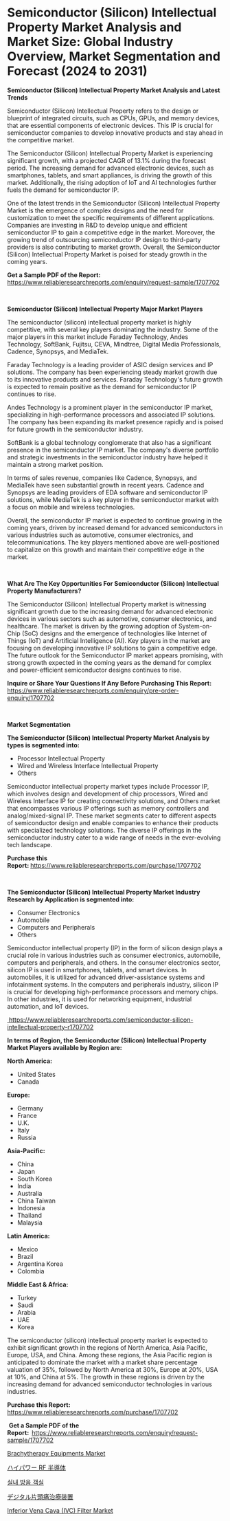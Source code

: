 <p><h1>Semiconductor (Silicon) Intellectual Property Market Analysis and Market Size: Global Industry Overview, Market Segmentation and Forecast (2024 to 2031)</h1></p><p><strong>Semiconductor (Silicon) Intellectual Property Market Analysis and Latest Trends</strong></p>
<p><p>Semiconductor (Silicon) Intellectual Property refers to the design or blueprint of integrated circuits, such as CPUs, GPUs, and memory devices, that are essential components of electronic devices. This IP is crucial for semiconductor companies to develop innovative products and stay ahead in the competitive market. </p><p>The Semiconductor (Silicon) Intellectual Property Market is experiencing significant growth, with a projected CAGR of 13.1% during the forecast period. The increasing demand for advanced electronic devices, such as smartphones, tablets, and smart appliances, is driving the growth of this market. Additionally, the rising adoption of IoT and AI technologies further fuels the demand for semiconductor IP.</p><p>One of the latest trends in the Semiconductor (Silicon) Intellectual Property Market is the emergence of complex designs and the need for customization to meet the specific requirements of different applications. Companies are investing in R&D to develop unique and efficient semiconductor IP to gain a competitive edge in the market. Moreover, the growing trend of outsourcing semiconductor IP design to third-party providers is also contributing to market growth. Overall, the Semiconductor (Silicon) Intellectual Property Market is poised for steady growth in the coming years.</p></p>
<p><strong>Get a Sample PDF of the Report:&nbsp;</strong> <a href="https://www.reliableresearchreports.com/enquiry/request-sample/1707702">https://www.reliableresearchreports.com/enquiry/request-sample/1707702</a></p>
<p>&nbsp;</p>
<p><strong>Semiconductor (Silicon) Intellectual Property Major Market Players</strong></p>
<p><p>The semiconductor (silicon) intellectual property market is highly competitive, with several key players dominating the industry. Some of the major players in this market include Faraday Technology, Andes Technology, SoftBank, Fujitsu, CEVA, Mindtree, Digital Media Professionals, Cadence, Synopsys, and MediaTek.</p><p>Faraday Technology is a leading provider of ASIC design services and IP solutions. The company has been experiencing steady market growth due to its innovative products and services. Faraday Technology's future growth is expected to remain positive as the demand for semiconductor IP continues to rise.</p><p>Andes Technology is a prominent player in the semiconductor IP market, specializing in high-performance processors and associated IP solutions. The company has been expanding its market presence rapidly and is poised for future growth in the semiconductor industry.</p><p>SoftBank is a global technology conglomerate that also has a significant presence in the semiconductor IP market. The company's diverse portfolio and strategic investments in the semiconductor industry have helped it maintain a strong market position.</p><p>In terms of sales revenue, companies like Cadence, Synopsys, and MediaTek have seen substantial growth in recent years. Cadence and Synopsys are leading providers of EDA software and semiconductor IP solutions, while MediaTek is a key player in the semiconductor market with a focus on mobile and wireless technologies.</p><p>Overall, the semiconductor IP market is expected to continue growing in the coming years, driven by increased demand for advanced semiconductors in various industries such as automotive, consumer electronics, and telecommunications. The key players mentioned above are well-positioned to capitalize on this growth and maintain their competitive edge in the market.</p></p>
<p>&nbsp;</p>
<p><strong>What Are The Key Opportunities For Semiconductor (Silicon) Intellectual Property Manufacturers?</strong></p>
<p><p>The Semiconductor (Silicon) Intellectual Property market is witnessing significant growth due to the increasing demand for advanced electronic devices in various sectors such as automotive, consumer electronics, and healthcare. The market is driven by the growing adoption of System-on-Chip (SoC) designs and the emergence of technologies like Internet of Things (IoT) and Artificial Intelligence (AI). Key players in the market are focusing on developing innovative IP solutions to gain a competitive edge. The future outlook for the Semiconductor IP market appears promising, with strong growth expected in the coming years as the demand for complex and power-efficient semiconductor designs continues to rise.</p></p>
<p><strong>Inquire or Share Your Questions If Any Before Purchasing This Report:</strong> <a href="https://www.reliableresearchreports.com/enquiry/pre-order-enquiry/1707702">https://www.reliableresearchreports.com/enquiry/pre-order-enquiry/1707702</a></p>
<p>&nbsp;</p>
<p><strong>Market Segmentation</strong></p>
<p><strong>The Semiconductor (Silicon) Intellectual Property Market Analysis by types is segmented into:</strong></p>
<p><ul><li>Processor Intellectual Property</li><li>Wired and Wireless Interface Intellectual Property</li><li>Others</li></ul></p>
<p><p>Semiconductor intellectual property market types include Processor IP, which involves design and development of chip processors, Wired and Wireless Interface IP for creating connectivity solutions, and Others market that encompasses various IP offerings such as memory controllers and analog/mixed-signal IP. These market segments cater to different aspects of semiconductor design and enable companies to enhance their products with specialized technology solutions. The diverse IP offerings in the semiconductor industry cater to a wide range of needs in the ever-evolving tech landscape.</p></p>
<p><strong>Purchase this Report:&nbsp;</strong><a href="https://www.reliableresearchreports.com/purchase/1707702">https://www.reliableresearchreports.com/purchase/1707702</a></p>
<p>&nbsp;</p>
<p><strong>The Semiconductor (Silicon) Intellectual Property Market Industry Research by Application is segmented into:</strong></p>
<p><ul><li>Consumer Electronics</li><li>Automobile</li><li>Computers and Peripherals</li><li>Others</li></ul></p>
<p><p>Semiconductor intellectual property (IP) in the form of silicon design plays a crucial role in various industries such as consumer electronics, automobile, computers and peripherals, and others. In the consumer electronics sector, silicon IP is used in smartphones, tablets, and smart devices. In automobiles, it is utilized for advanced driver-assistance systems and infotainment systems. In the computers and peripherals industry, silicon IP is crucial for developing high-performance processors and memory chips. In other industries, it is used for networking equipment, industrial automation, and IoT devices.</p></p>
<p><a href="https://www.reliableresearchreports.com/semiconductor-silicon-intellectual-property-r1707702">&nbsp;https://www.reliableresearchreports.com/semiconductor-silicon-intellectual-property-r1707702</a></p>
<p><strong>In terms of Region, the Semiconductor (Silicon) Intellectual Property Market Players available by Region are:</strong></p>
<p>
    <p> <strong> North America: </strong>
        <ul>
            <li>United States</li>
            <li>Canada</li>
        </ul>
        </p> 
    <p> <strong> Europe: </strong>
        <ul>
            <li>Germany</li>
            <li>France</li>
            <li>U.K.</li>
            <li>Italy</li>
            <li>Russia</li>
        </ul>
        </p> 
    <p> <strong> Asia-Pacific: </strong>
        <ul>
            <li>China</li>
            <li>Japan</li>
            <li>South Korea</li>
            <li>India</li>
            <li>Australia</li>
            <li>China Taiwan</li>
            <li>Indonesia</li>
            <li>Thailand</li>
            <li>Malaysia</li>
        </ul>
        </p> 
    <p> <strong> Latin America: </strong>
        <ul>
            <li>Mexico</li>
            <li>Brazil</li>
            <li>Argentina Korea</li>
            <li>Colombia</li>
        </ul>
        </p> 
    <p> <strong> Middle East & Africa: </strong>
        <ul>
            <li>Turkey</li>
            <li>Saudi</li>
            <li>Arabia</li>
            <li>UAE</li>
            <li>Korea</li>
        </ul>
    </p>
    </p>
<p><p>The semiconductor (silicon) intellectual property market is expected to exhibit significant growth in the regions of North America, Asia Pacific, Europe, USA, and China. Among these regions, the Asia Pacific region is anticipated to dominate the market with a market share percentage valuation of 35%, followed by North America at 30%, Europe at 20%, USA at 10%, and China at 5%. The growth in these regions is driven by the increasing demand for advanced semiconductor technologies in various industries.</p></p>
<p><strong>Purchase this Report: </strong><a href="https://www.reliableresearchreports.com/purchase/1707702">https://www.reliableresearchreports.com/purchase/1707702</a></p>
<p>&nbsp;<strong>Get a Sample PDF of the Report:&nbsp;&nbsp;</strong><a href="https://www.reliableresearchreports.com/enquiry/request-sample/1707702">https://www.reliableresearchreports.com/enquiry/request-sample/1707702</a></p>
<p><strong></strong></p>
<p><p><a href="https://github.com/moyahfrancoestellec51j635wcx/Market-Research-Report-List-2/blob/main/brachytherapy-equipments-market.md">Brachytherapy Equipments Market</a></p><p><a href="https://github.com/mares423/Market-Research-Report-List-1/blob/main/1367774103424.md">ハイパワー RF 半導体</a></p><p><a href="https://medium.com/@tarynhermanii/%EC%8B%A4%EB%82%B4-%EB%B0%A9%EC%9D%8C-%EB%B0%A9-market-metrics%EC%9D%98-%ED%95%B4%EB%8F%85-%EC%8B%9C%EC%9E%A5-%EC%A0%90%EC%9C%A0%EC%9C%A8-%ED%8A%B8%EB%A0%8C%EB%93%9C-%EB%B0%8F-%EC%84%B1%EC%9E%A5-%ED%8C%A8%ED%84%B4-1394e594642a">실내 방음 객실</a></p><p><a href="https://medium.com/@juliafadel1922/%E3%83%87%E3%82%B8%E3%82%BF%E3%83%AB%E7%89%87%E9%A0%AD%E7%97%9B%E6%B2%BB%E7%99%82%E3%83%87%E3%83%90%E3%82%A4%E3%82%B9%E5%B8%82%E5%A0%B4-%E7%AB%B6%E4%BA%89%E5%88%86%E6%9E%90-%E5%B8%82%E5%A0%B4%E5%8B%95%E5%90%91-2031%E5%B9%B4%E3%81%BE%E3%81%A7%E3%81%AE%E4%BA%88%E6%B8%AC-eeec7a3e9caf">デジタル片頭痛治療装置</a></p><p><a href="https://github.com/mharielmesa/Market-Research-Report-List-3/blob/main/inferior-vena-cava-ivc-filter-market.md">Inferior Vena Cava (IVC) Filter Market</a></p></p>